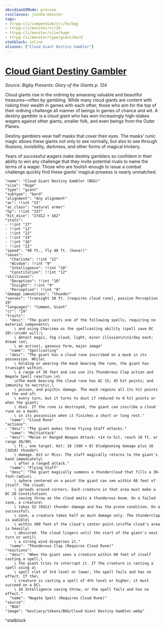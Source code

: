 ```yaml
---
obsidianUIMode: preview
cssclasses: json5e-monster
tags:
- ttrpg-cli/compendium/src/5e/bgg
- ttrpg-cli/monster/cr/19
- ttrpg-cli/monster/size/huge
- ttrpg-cli/monster/type/giant/bard
statblock: inline
aliases: ["Cloud Giant Destiny Gambler"]
---
```

# [Cloud Giant Destiny Gambler](3-Compendium\CLI\bestiary\giant/cloud-giant-destiny-gambler-bgg.md)
*Source: Bigby Presents: Glory of the Giants p. 124*  

Cloud giants rise in the ordning by amassing valuable and beautiful treasures—often by gambling. While many cloud giants are content with risking their wealth in games with each other, those who aim for the top of their ordning challenge all manner of beings in games of chance and wit. A destiny gambler is a cloud giant who has won increasingly high-stakes wagers against other giants, smaller folk, and even beings from the Outer Planes.

Destiny gamblers wear half masks that cover their eyes. The masks' runic magic allows these giants not only to see normally, but also to see through illusions, invisibility, darkness, and other forms of magical trickery.

Years of successful wagers make destiny gamblers so confident in their ability to win any challenge that they invite potential rivals to name the terms of a wager. Those who are foolish enough to issue a combat challenge quickly find these giants' magical prowess is nearly unmatched.

```statblock
"name": "Cloud Giant Destiny Gambler (BGG)"
"size": "Huge"
"type": "giant"
"subtype": "bard"
"alignment": "Any alignment"
"ac": !!int "15"
"ac_class": "natural armor"
"hp": !!int "337"
"hit_dice": "27d12 + 162"
"stats":
- !!int "27"
- !!int "12"
- !!int "22"
- !!int "19"
- !!int "16"
- !!int "22"
"speed": "40 ft., fly 40 ft. (hover)"
"saves":
  "Charisma": !!int "12"
  "Wisdom": !!int "9"
  "Intelligence": !!int "10"
  "Constitution": !!int "12"
"skillsaves":
  "Deception": !!int "18"
  "Insight": !!int "9"
  "Perception": !!int "9"
"damage_immunities": "thunder"
"senses": "truesight 30 ft. (requires cloud rune), passive Perception 19"
"languages": "Common, Giant"
"cr": "19"
"traits":
- "desc": "The giant casts one of the following spells, requiring no material components\
    \ and using Charisma as the spellcasting ability (spell save DC 20):\n\nAt will:\
    \ detect magic, fog cloud, light, minor illusion\n\n1/day each: dream (as\
    \ an action), gaseous form, major image"
  "name": "Spellcasting"
- "desc": "The giant has a cloud rune inscribed on a mask in its possession. While\
    \ holding or wearing the mask bearing the rune, the giant has truesight within\
    \ a range of 30 feet and can use its Thunderous Clap action and Negate Spell reaction.\n\
    \nThe mask bearing the cloud rune has AC 15; 45 hit points; and immunity to necrotic,\
    \ poison, and psychic damage. The mask regains all its hit points at the end of\
    \ every turn, but it turns to dust if reduced to 0 hit points or when the giant\
    \ dies. If the rune is destroyed, the giant can inscribe a cloud rune on a mask\
    \ in its possession when it finishes a short or long rest."
  "name": "Cloud Rune"
"actions":
- "desc": "The giant makes three Flying Staff attacks."
  "name": "Multiattack"
- "desc": "Melee or Ranged Weapon Attack: +14 to hit, reach 10 ft. or range 30/90\
    \ ft., one target. Hit: 18 (3d6 + 8) bludgeoning damage plus 16 (3d10) thunder\
    \ damage. Hit or Miss: The staff magically returns to the giant's hand immediately\
    \ after a ranged attack."
  "name": "Flying Staff"
- "desc": "The giant magically summons a thundercloud that fills a 30-foot-radius\
    \ sphere centered on a point the giant can see within 60 feet of itself. The cloud\
    \ spreads around corners. Each creature in that area must make a DC 20 Constitution\
    \ saving throw as the cloud emits a thunderous boom. On a failed save, a creature\
    \ takes 52 (8d12) thunder damage and has the prone condition. On a successful\
    \ save, a creature takes half as much damage only. The thunderclap is audible\
    \ within 300 feet of the cloud's center point.\n\nThe cloud's area is heavily\
    \ obscured. The cloud lingers until the start of the giant's next turn or until\
    \ a strong wind disperses it."
  "name": "Thunderous Clap (Requires Cloud Rune)"
"reactions":
- "desc": "When the giant sees a creature within 60 feet of itself casting a spell,\
    \ the giant tries to interrupt it. If the creature is casting a spell using a\
    \ spell slot of 3rd level or lower, the spell fails and has no effect. If the\
    \ creature is casting a spell of 4th level or higher, it must succeed on a DC\
    \ 18 Intelligence saving throw, or the spell fails and has no effect."
  "name": "Negate Spell (Requires Cloud Rune)"
"source":
- "BGG"
"image": "bestiary/tokens/BGG/Cloud Giant Destiny Gambler.webp"
```
^statblock
